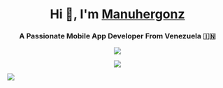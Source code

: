 
<h1 align="center">Hi 👋, I'm <a href="https://100rabhcsmc.github.io/Me.io/" target="blank"> 
Manuhergonz</a></h1>
<h3 align="center">A Passionate Mobile App Developer From Venezuela &#127470;&#127475</h3>





<p align="center">
  <a href="https://skillicons.dev">
    <img src="https://skillicons.dev/icons?i=html,css,discord,git,java,idea" />
  </a>
</p>

<p align="center">
  <a href="https://www.instagram.com/">
    <img src="https://skillicons.dev/icons?i=instagram" />
  </a>
</p>




<img src=https://upload.wikimedia.org/wikipedia/commons/1/1e/SITIO-EN-CONSTRUCCION.jpg  />
